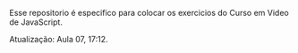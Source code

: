 Esse repositorio é especifico para colocar os exercicios do Curso em Video de JavaScript.

Atualização:
Aula 07, 17:12.
